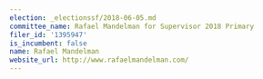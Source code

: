 ```yaml
---
election: _electionssf/2018-06-05.md
committee_name: Rafael Mandelman for Supervisor 2018 Primary
filer_id: '1395947'
is_incumbent: false
name: Rafael Mandelman
website_url: http://www.rafaelmandelman.com/
---
```

